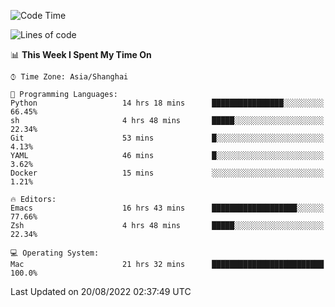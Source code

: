 <!--START_SECTION:waka-->
![Code Time](http://img.shields.io/badge/Code%20Time-800%20hrs%209%20mins-blue)

![Lines of code](https://img.shields.io/badge/From%20Hello%20World%20I%27ve%20Written-22%20Thousand%20lines%20of%20code-blue)

📊 **This Week I Spent My Time On** 

```text
⌚︎ Time Zone: Asia/Shanghai

💬 Programming Languages: 
Python                   14 hrs 18 mins      ████████████████░░░░░░░░░   66.45% 
sh                       4 hrs 48 mins       █████░░░░░░░░░░░░░░░░░░░░   22.34% 
Git                      53 mins             █░░░░░░░░░░░░░░░░░░░░░░░░   4.13% 
YAML                     46 mins             █░░░░░░░░░░░░░░░░░░░░░░░░   3.62% 
Docker                   15 mins             ░░░░░░░░░░░░░░░░░░░░░░░░░   1.21%

🔥 Editors: 
Emacs                    16 hrs 43 mins      ███████████████████░░░░░░   77.66% 
Zsh                      4 hrs 48 mins       █████░░░░░░░░░░░░░░░░░░░░   22.34%

💻 Operating System: 
Mac                      21 hrs 32 mins      █████████████████████████   100.0%

```


 Last Updated on 20/08/2022 02:37:49 UTC
<!--END_SECTION:waka-->
